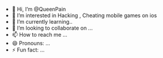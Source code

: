 - 👋 Hi, I’m @QueenPain
- 👀 I’m interested in Hacking , Cheating mobile games on ios
- 🌱 I’m currently learning..
- 💞️ I’m looking to collaborate on ...
- 📫 How to reach me ...
- 😄 Pronouns: ...
- ⚡ Fun fact: ...

<!---
QueenPain/QueenPain is a ✨ special ✨ repository because its `README.md` (this file) appears on your GitHub profile.
You can click the Preview link to take a look at your changes.
--->
